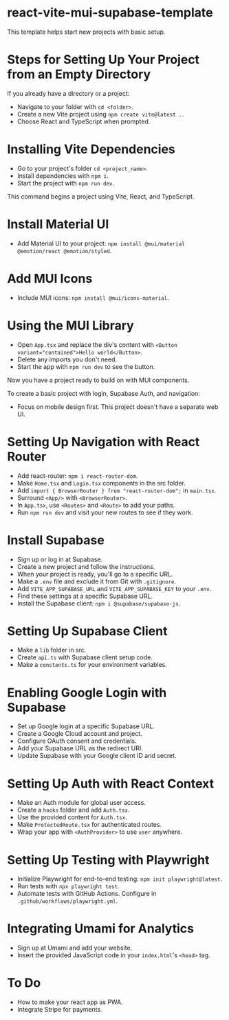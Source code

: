 # react-vite-mui-supabase-template
This template helps start new projects with basic setup.

# Steps for Setting Up Your Project from an Empty Directory

If you already have a directory or a project:
- Navigate to your folder with `cd <folder>`.
- Create a new Vite project using `npm create vite@latest .`.
- Choose React and TypeScript when prompted.

# Installing Vite Dependencies
- Go to your project's folder `cd <project_name>`.
- Install dependencies with `npm i`.
- Start the project with `npm run dev`.

This command begins a project using Vite, React, and TypeScript.

# Install Material UI
- Add Material UI to your project: `npm install @mui/material @emotion/react @emotion/styled`.

# Add MUI Icons
- Include MUI icons: `npm install @mui/icons-material`.

# Using the MUI Library
- Open `App.tsx` and replace the div's content with `<Button variant="contained">Hello world</Button>`.
- Delete any imports you don't need.
- Start the app with `npm run dev` to see the button.

Now you have a project ready to build on with MUI components.

To create a basic project with login, Supabase Auth, and navigation:
- Focus on mobile design first. This project doesn't have a separate web UI.

# Setting Up Navigation with React Router
- Add react-router: `npm i react-router-dom`.
- Make `Home.tsx` and `Login.tsx` components in the src folder.
- Add `import { BrowserRouter } from "react-router-dom";` in `main.tsx`.
- Surround `<App/>` with `<BrowserRouter>`.
- In `App.tsx`, use `<Routes>` and `<Route>` to add your paths.
- Run `npm run dev` and visit your new routes to see if they work.

# Install Supabase
- Sign up or log in at Supabase.
- Create a new project and follow the instructions.
- When your project is ready, you'll go to a specific URL.
- Make a `.env` file and exclude it from Git with `.gitignore`.
- Add `VITE_APP_SUPABASE_URL` and `VITE_APP_SUPABASE_KEY` to your `.env`.
- Find these settings at a specific Supabase URL.
- Install the Supabase client: `npm i @supabase/supabase-js`.

# Setting Up Supabase Client
- Make a `lib` folder in src.
- Create `api.ts` with Supabase client setup code.
- Make a `constants.ts` for your environment variables.

# Enabling Google Login with Supabase
- Set up Google login at a specific Supabase URL.
- Create a Google Cloud account and project.
- Configure OAuth consent and credentials.
- Add your Supabase URL as the redirect URI.
- Update Supabase with your Google client ID and secret.

# Setting Up Auth with React Context
- Make an Auth module for global user access.
- Create a `hooks` folder and add `Auth.tsx`.
- Use the provided content for `Auth.tsx`.
- Make `ProtectedRoute.tsx` for authenticated routes.
- Wrap your app with `<AuthProvider>` to use `user` anywhere.

# Setting Up Testing with Playwright
- Initialize Playwright for end-to-end testing: `npm init playwright@latest`.
- Run tests with `npx playwright test`.
- Automate tests with GitHub Actions. Configure in `.github/workflows/playwright.yml`.

# Integrating Umami for Analytics
- Sign up at Umami and add your website.
- Insert the provided JavaScript code in your `index.html`'s `<head>` tag.

# To Do
- How to make your react app as PWA.
- Integrate Stripe for payments.